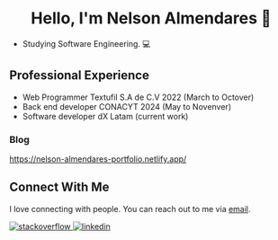 <div align="center"><h1>Hello, I'm Nelson Almendares 👋</h1></div>

* Studying Software Engineering. 💻

## Professional Experience 
* Web Programmer Textufil S.A de C.V 2022 (March to Octover)
* Back end developer CONACYT 2024 (May to Novenver)
* Software developer dX Latam (current work)

### Blog

https://nelson-almendares-portfolio.netlify.app/

## Connect With Me

I love connecting with people. You can reach out to me via [email](mailto:Nelsonjosealmendares1999@gmail.com).

<a href="https://stackoverflow.com/users/16450950/nelson-jose-almendares-ruis" target="_blank">
<img src=https://img.shields.io/badge/stackoverflow-%23F28032.svg?&style=for-the-badge&logo=stackoverflow&logoColor=white alt=stackoverflow style="margin-bottom: 5px;" />
</a>
<a href="https://www.linkedin.com/in/nelson-almendares-6199931b7/" target="_blank">
<img src=https://img.shields.io/badge/linkedin-%231E77B5.svg?&style=for-the-badge&logo=linkedin&logoColor=white alt=linkedin style="margin-bottom: 5px;" />
</a>
